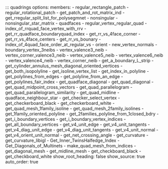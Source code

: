 
::: quadrings
    options:
      members:
        - regular_rectangle_patch
        - regular_rotational_patch
        - get_patch_and_rot_matrix_ind
        - get_rregular_split_list_for_polysegmnet
        - nonsingular
        - nonsingular_star_matrix
        - quadfaces
        - regular_vertex_regular_quad
        - index_of_rrquad_face_vertex_with_rrv
        - get_rr_quadface_boundaryquad_index
        - get_rr_vs_4face_corner
        - get_rr_vs_4face_centers
        - get_rr_vs_bounary
        - index_of_4quad_face_order_at_regular_vs
        - orient
        - new_vertex_normals
        - boundary_vertex_3neibs
        - vertex_valence3_neib
        - vertex_corner_valence3_neib
        - vertex_valence5_neib
        - vertex_valence6_neib
        - vertex_valence4_neib
        - vertex_corner_neib
        - get_a_boundary_L_strip
        - get_cylinder_annulus_mesh_diagonal_oriented_vertices
        - get_both_isopolyline
        - get_isoline_vertex_list
        - get_index_in_polyline
        - get_polylines_from_edges
        - get_polyline_from_an_edge
        - get_polylines_fair_index
        - get_quadface_diagonal
        - get_quad_diagonal
        - get_quad_midpoint_cross_vectors
        - get_quad_parallelogram
        - get_quad_parallelogram_similarity
        - get_quad_midline
        - quadface_neighbour_star
        - get_checker_select_vertex
        - get_checkerboard_black
        - get_checkerboard_white
        - get_quad_mesh_1family_isoline
        - get_quad_mesh_2family_isolines
        - get_1family_oriented_polyline
        - get_2families_polyline_from_1closed_bdry
        - get_i_boundary_vertices
        - get_i_boundary_vertex_indices
        - get_all_boundary_vertices
        - get_v4_unit_edge
        - get_v4_unit_tangents
        - get_v4_diag_unit_edge
        - get_v4_diag_unit_tangents
        - get_v4_unit_normal
        - get_v4_orient_unit_normal
        - get_net_crossing_angle
        - get_curvature
        - get_curvature_libigl
        - Get_Inner_TwinsHalfedge_Index
        - Get_Diagonals_of_Multinets
        - make_quad_mesh_from_indices
        - get_diagonal_mesh
        - get_midline_mesh
        - get_checkboard_black
        - get_checkboard_white
      show_root_heading: false
      show_source: true
      auto_order: true